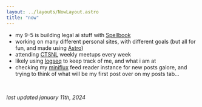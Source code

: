 ```yaml
---
layout: ../layouts/NowLayout.astro
title: "now"
---
```


- my 9-5 is building legal ai stuff with [Spellbook](https://spellbook.legal/)
- working on many different personal sites, with different goals (but all for fun, and made using [Astro](https://www.cs.mun.ca/~jaharrhy/babble-bin/))
- attending [CTSNL](https://ctsnl.ca/) weekly meetups every week
- likely using [logseq](https://logseq.com/) to keep track of me, and what i am at
- checking my [miniflux](https://miniflux.app/) feed reader instance for new posts galore, and trying to think of what will be my first post over on my posts tab...

<br />

_last updated january 11th, 2024_
